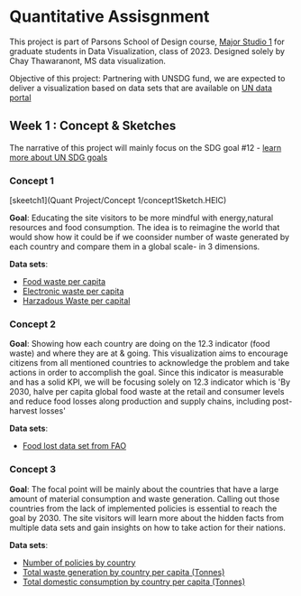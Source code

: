 
# Quantitative Assisgnment

This project is part of Parsons School of Design course, [Major Studio 1](https://courses.newschool.edu/courses/PGDV5200/3077/) for graduate students in Data Visualization, class of 2023. Designed solely by Chay Thawaranont, MS data visualization. 

 Objective of this project: Partnering with UNSDG fund,  we are expected to deliver a visualization based on data sets that are available on [UN data portal](https://unstats.un.org/sdgs/dataportal/database)

 

## Week 1 : Concept & Sketches 
The narrative of this project will mainly focus on the SDG goal #12 - 
[learn more about UN SDG goals](#)

### Concept 1 
[skeetch1](Quant Project/Concept 1/concept1Sketch.HEIC)

**Goal**: Educating the site visitors to be more mindful with energy,natural resources and food consumption. The idea is to reimagine the world that would show how it could be if we coonsider number of waste generated by each country and compare them in a global scale- in 3 dimensions. 

**Data sets**: 
- [Food waste per capita](#)
- [Electronic waste per capita](#)
- [Harzadous Waste per capital](#)

### Concept 2 
<inserting Image>

**Goal**: Showing how each country are doing on the 12.3 indicator (food waste) and where they are at & going. This visualization aims to encourage citizens from all mentioned countries to acknowledge the problem and take actions in order to accomplish the goal. 
Since this indicator is measurable and has a solid KPI, we will be focusing solely on 12.3 indicator which is 'By 2030, halve per capita global food waste at the retail and consumer levels and reduce food losses along production and supply chains, including post-harvest losses'

**Data sets**: 
- [Food lost data set from FAO](#)

### Concept 3 
<inserting Image>

**Goal**: The focal point will be mainly about the countries that have a large amount of material consumption and waste generation. Calling out those countries from the lack of implemented policies is essential to reach the goal by 2030. 
The site visitors will learn more about the hidden facts from multiple data sets and gain insights on how to take action for their nations. 

**Data sets**: 
- [Number of policies by country](#)
- [Total waste generation by country per capita (Tonnes)](#)
- [Total domestic consumption by country per capita (Tonnes)](#)
